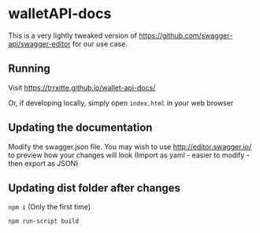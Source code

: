 # walletAPI-docs
This is a very lightly tweaked version of https://github.com/swagger-api/swagger-editor for our use case.

## Running

Visit https://trrxitte.github.io/wallet-api-docs/

Or, if developing locally, simply open `index.html` in your web browser

## Updating the documentation

Modify the swagger.json file. You may wish to use http://editor.swagger.io/ to preview how your changes will look (Import as yaml - easier to modify - then export as JSON)

## Updating dist folder after changes

`npm i` (Only the first time)

`npm run-script build`
